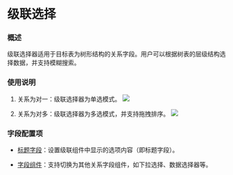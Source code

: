# 级联选择

### 概述

级联选择器适用于目标表为树形结构的关系字段。用户可以根据树表的层级结构选择数据，并支持模糊搜索。

### 使用说明

1. 关系为对一：级联选择器为单选模式。
![](/field/field-6.png)

2. 关系为对多：级联选择器为多选模式，并支持拖拽排序。
![](/field/field-7.png)

### 字段配置项

- [标题字段](../field-settings/title-field.md)：设置级联组件中显示的选项内容（即标题字段）。

- [字段组件](../field-settings/field-component.md)：支持切换为其他关系字段组件，如下拉选择、数据选择器等。